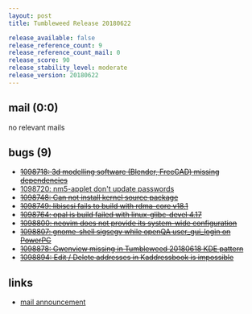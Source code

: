 ```yaml
---
layout: post
title: Tumbleweed Release 20180622

release_available: false
release_reference_count: 9
release_reference_count_mail: 0
release_score: 90
release_stability_level: moderate
release_version: 20180622
---
```


## mail (0:0)

no relevant mails

## bugs (9)

<!--more-->

- ~~[1098718: 3d modelling software (Blender, FreeCAD) missing dependencies](https://bugzilla.opensuse.org/show_bug.cgi?id=1098718)~~
- [1098720: nm5-applet don't update passwords](https://bugzilla.opensuse.org/show_bug.cgi?id=1098720)
- ~~[1098748: Can not install kernel source package](https://bugzilla.opensuse.org/show_bug.cgi?id=1098748)~~
- ~~[1098749: libiscsi fails to build with rdma-core v18.1](https://bugzilla.opensuse.org/show_bug.cgi?id=1098749)~~
- ~~[1098764: opal is build failed with linux-glibc-devel 4.17](https://bugzilla.opensuse.org/show_bug.cgi?id=1098764)~~
- ~~[1098800: neovim does not provide its system-wide configuration](https://bugzilla.opensuse.org/show_bug.cgi?id=1098800)~~
- ~~[1098807: gnome-shell sigsegv while openQA user_gui_login on PowerPC](https://bugzilla.opensuse.org/show_bug.cgi?id=1098807)~~
- ~~[1098878: Gwenview missing in Tumbleweed 20180618 KDE pattern](https://bugzilla.opensuse.org/show_bug.cgi?id=1098878)~~
- ~~[1098894: Edit / Delete addresses in Kaddressbook is impossible](https://bugzilla.opensuse.org/show_bug.cgi?id=1098894)~~



## links

- [mail announcement](https://lists.opensuse.org/opensuse-factory/2018-06/msg00285.html)
